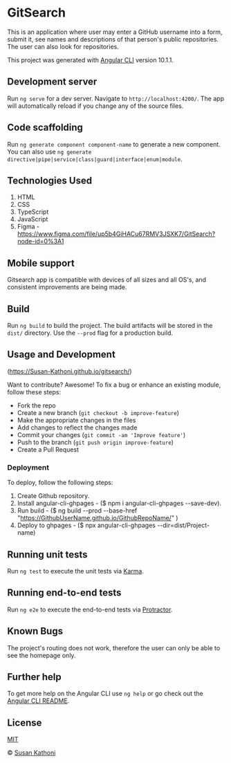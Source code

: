 # GitSearch

This is an application where user may enter a GitHub username into a form, submit it, see names and descriptions of that person's public repositories. The user can also look for repositories.

This project was generated with [Angular CLI](https://github.com/angular/angular-cli) version 10.1.1.

## Development server

Run `ng serve` for a dev server. Navigate to `http://localhost:4200/`. The app will automatically reload if you change any of the source files.

## Code scaffolding

Run `ng generate component component-name` to generate a new component. You can also use `ng generate directive|pipe|service|class|guard|interface|enum|module`.

## Technologies Used

1. HTML
2. CSS
3. TypeScript
4. JavaScript
5. Figma - https://www.figma.com/file/up5b4GiHACu67RMV3JSXK7/GitSearch?node-id=0%3A1

## Mobile support

Gitsearch app is compatible with devices of all sizes and all OS's, and consistent improvements are being made.

## Build

Run `ng build` to build the project. The build artifacts will be stored in the `dist/` directory. Use the `--prod` flag for a production build.

## Usage and Development

(https://Susan-Kathoni.github.io/gitsearch/)

Want to contribute? Awesome!
To fix a bug or enhance an existing module, follow these steps:

- Fork the repo
- Create a new branch (`git checkout -b improve-feature`)
- Make the appropriate changes in the files
- Add changes to reflect the changes made
- Commit your changes (`git commit -am 'Improve feature'`)
- Push to the branch (`git push origin improve-feature`)
- Create a Pull Request

### Deployment

To deploy, follow the following steps:

1. Create Github repository.
2. Install angular-cli-ghpages - ($ npm i angular-cli-ghpages --save-dev).
3. Run build - ($ ng build --prod --base-href "https://GithubUserName.github.io/GithubRepoName/" )
4. Deploy to ghpages - ($ npx angular-cli-ghpages --dir=dist/Project-name)

## Running unit tests

Run `ng test` to execute the unit tests via [Karma](https://karma-runner.github.io).

## Running end-to-end tests

Run `ng e2e` to execute the end-to-end tests via [Protractor](http://www.protractortest.org/).

## Known Bugs

The project's routing does not work, therefore the user can only be able to see the homepage only.

## Further help

To get more help on the Angular CLI use `ng help` or go check out the [Angular CLI README](https://github.com/angular/angular-cli/blob/master/README.md).

## License

[MIT](https://github.com/Susan-Kathoni/gitsearch/blob/master/LICENSE)

© [Susan Kathoni](https://github.com/Susan-Kathoni)
